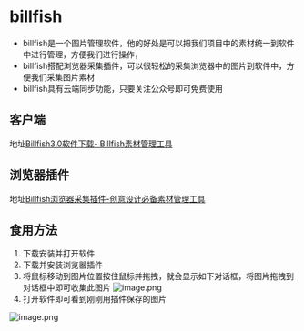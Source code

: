 # billfish

* billfish是一个图片管理软件，他的好处是可以把我们项目中的素材统一到软件中进行管理，方便我们进行操作，
* billfish搭配浏览器采集插件，可以很轻松的采集浏览器中的图片到软件中，方便我们采集图片素材
* billfish具有云端同步功能，只要关注公众号即可免费使用

## 客户端

地址[Billfish3.0软件下载- Billfish素材管理工具](https://www.billfish.cn/product)

## 浏览器插件

地址[Billfish浏览器采集插件-创意设计必备素材管理工具](https://www.billfish.cn/extension)

## 食用方法

1. 下载安装并打开软件
2. 下载并安装浏览器插件
3. 将鼠标移动到图片位置按住鼠标并拖拽，就会显示如下对话框，将图片拖拽到对话框中即可收集此图片
![image.png](http://rqisd4yi1.hd-bkt.clouddn.com/20230322100057.png)
4. 打开软件即可看到刚刚用插件保存的图片

 ![image.png](http://rqisd4yi1.hd-bkt.clouddn.com/20230322100340.png)

